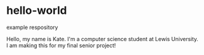 # hello-world
example respository



Hello, my name is Kate. I'm a computer science student at Lewis University. I am making this for my final senior project!
